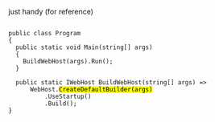 just handy (for reference)
<pre><code class="cs" data-trim data-noescape>
public class Program
{
  public static void Main(string[] args)
  {
    BuildWebHost(args).Run();
  }

  public static IWebHost BuildWebHost(string[] args) =>
      WebHost.<mark>CreateDefaultBuilder(args)</mark>
          .UseStartup<Startup>()
          .Build();
}
</pre></code>